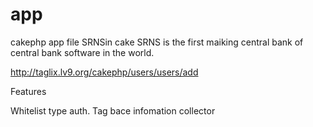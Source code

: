 app
===

cakephp app file SRNSin cake
 SRNS is the first maiking central bank of central bank software in the world.
 
http://taglix.lv9.org/cakephp/users/users/add

Features

 Whitelist type auth.
 Tag bace infomation collector

